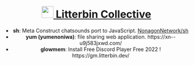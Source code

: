 <p>
  <h1 align="center"><a href="https://litterbin.dev"><img src="https://litterbin.dev/icons/litterbin.svg" width="32"> Litterbin Collective</a></h1>
  <ul align="center">
    <li><b>sh</b>: Meta Construct chatsounds port to JavaScript. <a href="https://github.com/NonagonNetwork/sh">NonagonNetwork/sh</a></li>
    <li><b>yum (yumenoniwa)</b>: file sharing web application. https://xn--u9j583jxwd.com/</li>
    <li><b>glowmem</b>: Install Free Discord Player Free 2022 ! https://gm.litterbin.dev/</li>
  </ul>
</p>
